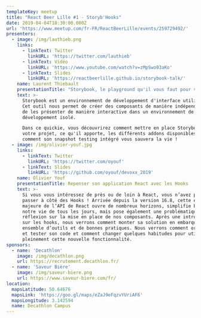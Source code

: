 ```yaml
---
templateKey: meetup
title: "React Beer Lille #1 - Storyb'Hooks"
date: 2019-04-04T18:30:00.000Z
url: 'https://www.meetup.com/fr-FR/ReactBeerLille/events/259729492/'
presenters:
  - image: /img/lauthieb.png
    links:
      - linkText: Twitter
        linkURL: 'https://twitter.com/lauthieb'
      - linkText: Vidéo
        linkURL: 'https://www.youtube.com/watch?v=zMpSwo03aKo'
      - linkText: Slides
        linkURL: 'https://reactbeerlille.github.io/storybook-talk/'
    name: Laurent Thiebault
    presentationTitle: "Storybook, le playground qu'il vous faut pour vos composants UI !"
    text: >-
      Storybook est un environnement de développement d'interface utilisateur.
      Cet outil nous permet de créer des composants de manière indépendante et
      de les présenter de manière interactive dans un environnement de
      développement isolé.

      Dans ce quickie, vous découvrirez comment mettre en place Storybook sur
      votre projet, ce qu'il apporte, les différents addons disponibles et
      comment son snapshot testing intégré vous sauvera la vie !
  - image: /img/olivier-youf.jpg
    links:
      - linkText: Twitter
        linkURL: 'https://twitter.com/oyouf'
      - linkText: Slides
        linkURL: 'https://github.com/oyouf/devoxx_2019'
    name: Olivier Youf
    presentationTitle: Repenser son application React avec les Hooks
    text: >-
      Si vous vous intéressez de près ou de loin à React, vous n’avez pas pu
      passer à côté des Hooks ! Arrivée depuis la version 16.8, cette évolution
      majeure de l’API de React ouvre de nombreux horizons, simplifie beaucoup
      notre vie de tous les jours, mais pose également une problématique de
      réflexion sur la mise en place de nos composants. Après une introduction
      sur les hooks, nous verrons comment monter sa solution en embarquant un
      ensemble d’outils et de bonnes pratiques. Nous verrons comment organiser
      et tester son code et comment changer quelques habitudes pour utiliser
      pleinement cette nouvelle fonctionnalité.
sponsors:
  - name: 'Decathlon'
    image: /img/decathlon.png
    url: https://recrutement.decathlon.fr/
  - name: 'Saveur Bière'
    image: /img/saveur-biere.png
    url: https://www.saveur-biere.com/fr/
location:
  mapsLatitude: 50.64676
  mapsLink: 'https://goo.gl/maps/eZaJ9eFqzvYUriAF6'
  mapsLongitude: 3.142594
  name: Decathlon Campus
---
```

